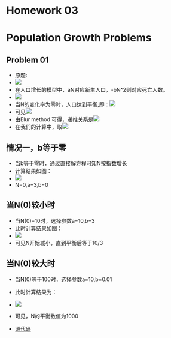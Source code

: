 # Homework 03
# Population Growth Problems
## Problem 01
- 原题:
- ![](https://github.com/liuzhaochen/compuational_physics_N2015302540110/blob/master/homework%2003/problem1.6.png)
- 在人口增长的模型中，aN对应新生人口，-bN^2则对应死亡人数。
- ![](http://latex.codecogs.com/gif.latex?\\frac{dN}{dt}\=aN-bN^2)
- 当N的变化率为零时，人口达到平衡,即：![](http://latex.codecogs.com/gif.latex?\\frac{dN}{dt}\=0)
- 可见![](http://latex.codecogs.com/gif.latex?N=\frac{a}{b})
- 由Elur method 可得，递推关系是![](http://latex.codecogs.com/gif.latex?\{N}(t+\triangle{t})=aN\triangle{t}-bN^2\triangle{t}+N(t))
- 在我们的计算中，取![](http://latex.codecogs.com/gif.latex?\\traingle{t}=0.0002)
## 情况一，b等于零
- 当b等于零时，通过直接解方程可知N按指数增长
- 计算结果如图：
- ![](https://github.com/liuzhaochen/compuational_physics_N2015302540110/blob/master/homework%2003/Population%20Growth%20%20%20N(0)%3D0.png)
- N=0,a=3,b=0
## 当N(0)较小时
- 当N(0)=10时，选择参数a=10,b=3
- 此时计算结果如图：
- ![](https://github.com/liuzhaochen/compuational_physics_N2015302540110/blob/master/homework%2003/Population%20Growth%20%20%20N(0)%3D10.png)
- 可见N开始减小，直到平衡后等于10/3
## 当N(0)较大时
- 当N(0)等于100时，选择参数a=10,b=0.01
- 此时计算结果为：
- ![](https://github.com/liuzhaochen/compuational_physics_N2015302540110/blob/master/homework%2003/Population%20Growth%20%20%20N(0)%3D100.png)
- 可见，N的平衡数值为1000

- [源代码](https://github.com/liuzhaochen/compuational_physics_N2015302540110/blob/master/homework%2003/chapter1.py)
